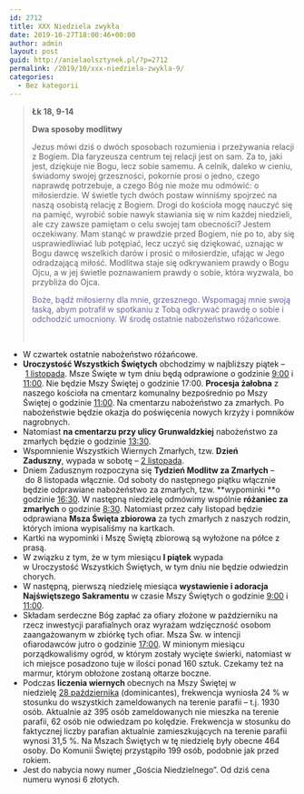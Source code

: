 ```yaml
---
id: 2712
title: XXX Niedziela zwykła
date: 2019-10-27T18:00:46+00:00
author: admin
layout: post
guid: http://anielaolsztynek.pl/?p=2712
permalink: /2019/10/xxx-niedziela-zwykla-9/
categories:
  - Bez kategorii
---
```

> **Łk 18, 9-14**
> 
> **Dwa sposoby modlitwy**
> 
> Jezus mówi dziś o dwóch sposobach rozumienia i przeżywania relacji z Bogiem. Dla faryzeusza centrum tej relacji jest on sam. Za to, jaki jest, dziękuje nie Bogu, lecz sobie samemu. A celnik, daleko w cieniu, świadomy swojej grzeszności, pokornie prosi o jedno, czego naprawdę potrzebuje, a czego Bóg nie może mu odmówić: o miłosierdzie. W świetle tych dwóch postaw winniśmy spojrzeć na naszą osobistą relację z Bogiem. Drogi do kościoła mogę nauczyć się na pamięć, wyrobić sobie nawyk stawiania się w nim każdej niedzieli, ale czy zawsze pamiętam o celu swojej tam obecności? Jestem oczekiwany. Mam stanąć w prawdzie przed Bogiem, nie po to, aby się usprawiedliwiać lub potępiać, lecz uczyć się dziękować, uznając w Bogu dawcę wszelkich darów i prosić o miłosierdzie, ufając w Jego odradzającą miłość. Modlitwa staje się odkrywaniem prawdy o Bogu Ojcu, a w jej świetle poznawaniem prawdy o sobie, która wyzwala, bo przybliża do Ojca.
> 
> <span style="color: #666699;">Boże, bądź miłosierny dla mnie, grzesznego. Wspomagaj mnie swoją łaską, abym potrafił w spotkaniu z Tobą odkrywać prawdę o sobie i odchodzić umocniony. W środę ostatnie nabożeństwo różańcowe.</span>
> 
> &nbsp;

  * W czwartek ostatnie nabożeństwo różańcowe.
  * **Uroczystość Wszystkich Świętych** obchodzimy w najbliższy piątek – <span style="text-decoration: underline;">1 listopada</span>. Msze Święte w tym dniu będą odprawione o godzinie <span style="text-decoration: underline;">9:00</span> i <span style="text-decoration: underline;">11:00</span>. Nie będzie Mszy Świętej o godzinie 17:00. **Procesja żałobna** z naszego kościoła na cmentarz komunalny bezpośrednio po Mszy Świętej o godzinie <span style="text-decoration: underline;">11:00</span>. Na cmentarzu nabożeństwo za zmarłych. Po nabożeństwie będzie okazja do poświęcenia nowych krzyży i pomników nagrobnych.
  * Natomiast **na cmentarzu przy ulicy Grunwaldzkiej** nabożeństwo za zmarłych będzie o godzinie <span style="text-decoration: underline;">13:30</span>.
  * Wspomnienie Wszystkich Wiernych Zmarłych, tzw. **Dzień Zaduszny**, wypada w sobotę – <span style="text-decoration: underline;">2 listopada</span>.
  * Dniem Zadusznym rozpoczyna się **Tydzień Modlitw za Zmarłych** – do 8 listopada włącznie. Od soboty do następnego piątku włącznie będzie odprawiane nabożeństwo za zmarłych, tzw. **wypominki **o godzinie <span style="text-decoration: underline;">16:30</span>. W następną niedzielę odmówimy wspólnie **różaniec za zmarłych** o godzinie <span style="text-decoration: underline;">8:30</span>. Natomiast przez cały listopad będzie odprawiana **Msza Święta zbiorowa** za tych zmarłych z naszych rodzin, których imiona wypisaliśmy na kartkach.
  * Kartki na wypominki i Mszę Świętą zbiorową są wyłożone na półce z prasą.
  * W związku z tym, że w tym miesiącu **I piątek** wypada w Uroczystość Wszystkich Świętych, w tym dniu nie będzie odwiedzin chorych.
  * W następną, pierwszą niedzielę miesiąca **wystawienie i adoracja Najświętszego Sakramentu** w czasie Mszy Świętych o godzinie <span style="text-decoration: underline;">9:00</span> i <span style="text-decoration: underline;">11:00</span>.
  * Składam serdeczne Bóg zapłać za ofiary złożone w październiku na rzecz inwestycji parafialnych oraz wyrażam wdzięczność osobom zaangażowanym w zbiórkę tych ofiar. Msza Św. w intencji ofiarodawców jutro o godzinie <span style="text-decoration: underline;">17:00</span>. W minionym miesiącu porządkowaliśmy ogród, w którym zostały wycięte świerki, natomiast w ich miejsce posadzono tuje w ilości ponad 160 sztuk. Czekamy też na marmur, którym obłożone zostaną ołtarze boczne.
  * Podczas **liczenia wiernych** obecnych na Mszy Świętej w niedzielę <span style="text-decoration: underline;">28 października</span> (dominicantes), frekwencja wyniosła 24 % w stosunku do wszystkich zameldowanych na terenie parafii – t.j. 1930 osób. Aktualnie aż 395 osób zameldowanych nie mieszka na terenie parafii, 62 osób nie odwiedzam po kolędzie. Frekwencja w stosunku do faktycznej liczby parafian aktualnie zamieszkujących na terenie parafii wynosi 31,5 %. Na Mszach Świętych w tę niedzielę były obecne 464 osoby. Do Komunii Świętej przystąpiło 199 osób, podobnie jak przed rokiem.
  * Jest do nabycia nowy numer „Gościa Niedzielnego”. Od dziś cena numeru wynosi 6 złotych.
